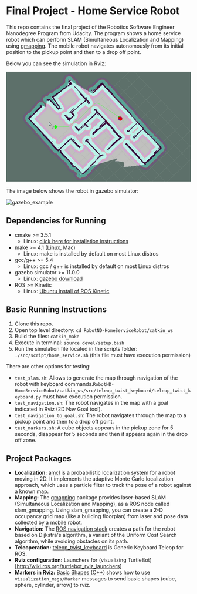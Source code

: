 # Final Project - Home Service Robot

This repo contains the final project of the Robotics Software Engineer Nanodegree Program from Udacity. The program shows a home service robot which can perform SLAM (Simultaneous Localization and Mapping) using [gmapping](http://wiki.ros.org/gmapping). The mobile robot navigates autonomously from its initial position to the pickup point and then to a drop off point.

Below you can see the simulation in Rviz:

![rviz_example](media/rviz.gif)

The image below shows the robot in gazebo simulator:

![gazebo_example](media/gazebo.gif)


## Dependencies for Running
* cmake >= 3.5.1
  * Linux: [click here for installation instructions](https://cmake.org/install/)
* make >= 4.1 (Linux, Mac)
  * Linux: make is installed by default on most Linux distros
* gcc/g++ >= 5.4
  * Linux: gcc / g++ is installed by default on most Linux distros
* gazebo simulator >= 11.0.0
  * Linux: [gazebo download](http://gazebosim.org/download)
* ROS >= Kinetic
  *  Linux: [Ubuntu install of ROS Kinetic](http://wiki.ros.org/kinetic/Installation/Ubuntu)

## Basic Running Instructions

1. Clone this repo.
2. Open top level directory: `cd RobotND-HomeServiceRobot/catkin_ws`
3. Build the files: `catkin_make`
4. Execute in terminal: `source devel/setup.bash`
5. Run the simulation file located in the scripts folder: `./src/script/home_service.sh` (this file must have execution permission)

There are other options for testing:
* `test_slam.sh`: Allows to generate the map through navigation of the robot with keyboard commands.`RobotND-HomeServiceRobot/catkin_ws/src/teleop_twist_keyboard/teleop_twist_keyboard.py` must have execution permission.
* `test_navigation.sh`: The robot navigates in the map with a goal indicated in Rviz (2D Nav Goal tool).
* `test_navigation_to_goal.sh`: The robot navigates through the map to a pickup point and then to a drop off point.
* `test_markers.sh`: A cube objects appears in the pickup zone for 5 seconds, disappear for 5 seconds and then it appears again in the drop off zone.

## Project Packages
* **Localization:** [amcl](http://wiki.ros.org/amcl) is a probabilistic localization system for a robot moving in 2D. It implements the adaptive Monte Carlo localization approach, which uses a particle filter to track the pose of a robot against a known map.
* **Mapping:** The [gmapping](http://wiki.ros.org/gmapping) package provides laser-based SLAM (Simultaneous Localization and Mapping), as a ROS node called slam_gmapping. Using slam_gmapping, you can create a 2-D occupancy grid map (like a building floorplan) from laser and pose data collected by a mobile robot.
* **Navigation:** The [ROS navigation stack](http://wiki.ros.org/navigation/Tutorials/SendingSimpleGoals) creates a path for the robot based on Dijkstra's algorithm, a variant of the Uniform Cost Search algorithm, while avoiding obstacles on its path.
* **Teleoperation:** [teleop_twist_keyboard](https://github.com/ros-teleop/teleop_twist_keyboard) is Generic Keyboard Teleop for ROS.
* **Rviz configuration:** Launchers for (visualizing TurtleBot)[http://wiki.ros.org/turtlebot_rviz_launchers]
* **Markers in Rviz:** [Basic Shapes (C++)](http://wiki.ros.org/rviz/Tutorials/Markers%3A%20Basic%20Shapes) shows how to use `visualization_msgs/Marker` messages to send basic shapes (cube, sphere, cylinder, arrow) to rviz.

